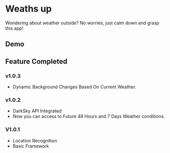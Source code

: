 # Weaths up

Wondering about weather outside? No worries, just calm down and grasp this app!





## Demo



## Feature Completed

### v1.0.3

* Dynamic Background Changes Based On Current Weather.

### v1.0.2

* DarkSky API Integrated
* Now you can access to Future 48 Hours and 7 Days Weather conditions.

### V1.0.1

* Location Recognition
* Basic Framework
